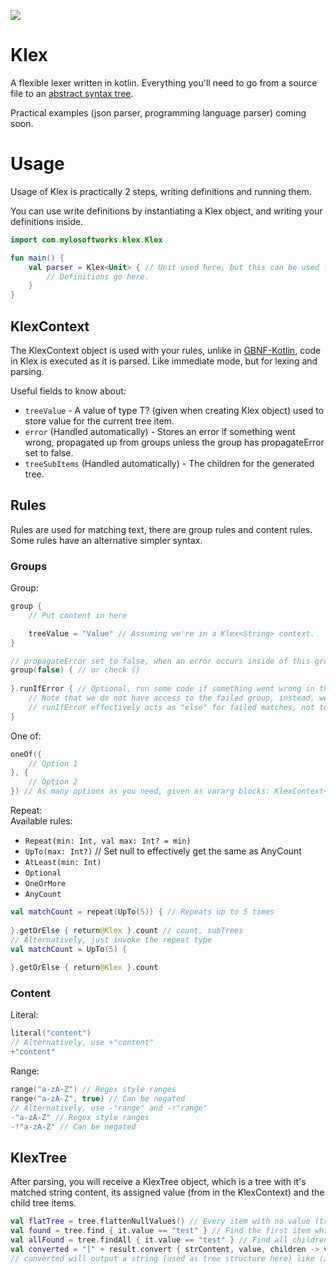 [![](https://www.jitpack.io/v/Mylo-Softworks/Klex.svg)](https://www.jitpack.io/#Mylo-Softworks/Klex)

# Klex
A flexible lexer written in kotlin. Everything you'll need to go from a source file to an [abstract syntax tree](https://en.wikipedia.org/wiki/Abstract_syntax_tree).

Practical examples (json parser, programming language parser) coming soon.

# Usage
Usage of Klex is practically 2 steps, writing definitions and running them.

You can use write definitions by instantiating a Klex object, and writing your definitions inside.
```kotlin
import com.mylosoftworks.klex.Klex

fun main() {
    val parser = Klex<Unit> { // Unit used here, but this can be used for storing information in the tree items for parsing
        // Definitions go here.
    }
}
```

## KlexContext
The KlexContext object is used with your rules, unlike in [GBNF-Kotlin](https://github.com/Mylo-Softworks/GBNF-Kotlin), code in Klex is executed as it is parsed. Like immediate mode, but for lexing and parsing.

Useful fields to know about:
* `treeValue` - A value of type T? (given when creating Klex<T> object) used to store value for the current tree item.
* `error` (Handled automatically) - Stores an error if something went wrong, propagated up from groups unless the group has propagateError set to false.
* `treeSubItems` (Handled automatically) - The children for the generated tree.

## Rules
Rules are used for matching text, there are group rules and content rules. Some rules have an alternative simpler syntax.

### Groups
Group:
```kotlin
group {
    // Put content in here

    treeValue = "Value" // Assuming we're in a Klex<String> context.
}

// propagateError set to false, when an error occurs inside of this group, don't consider the parent context to have failed.
group(false) { // or check {}
    
}.runIfError { // Optional, run some code if something went wrong in the group
    // Note that we do not have access to the failed group, instead, we can create a new group.
    // runIfError effectively acts as "else" for failed matches, not to be confused with oneOf groups, which are not meant for error checking
}
```
One of:
```kotlin
oneOf({
    // Option 1
}, {
    // Option 2
}) // As many options as you need, given as vararg blocks: KlexContext<T>.() -> Unit
```
Repeat:  
Available rules:
* `Repeat(min: Int, val max: Int? = min)`
* `UpTo(max: Int?)` // Set null to effectively get the same as AnyCount
* `AtLeast(min: Int)`
* `Optional`
* `OneOrMore`
* `AnyCount`

```kotlin
val matchCount = repeat(UpTo(5)) { // Repeats up to 5 times
    
}.getOrElse { return@Klex }.count // count, subTrees
// Alternatively, just invoke the repeat type
val matchCount = UpTo(5) {
    
}.getOrElse { return@Klex }.count
```

### Content
Literal:
```kotlin
literal("content")
// Alternatively, use +"content"
+"content"
```
Range:
```kotlin
range("a-zA-Z") // Regex style ranges
range("a-zA-Z", true) // Can be negated
// Alternatively, use -"range" and -!"range"
-"a-zA-Z" // Regex style ranges
-!"a-zA-Z" // Can be negated
```

## KlexTree
After parsing, you will receive a KlexTree object, which is a tree with it's matched string content, its assigned value (from in the KlexContext) and the child tree items.  

```kotlin
val flatTree = tree.flattenNullValues() // Every item with no value (treeValue) set will be removed, and it's children will be merged upwards, this will greatly reduce the total amount of tree items, and leave only the items you need.
val found = tree.find { it.value == "test" } // Find the first item which matches the predicate, or null if no matches were found
val allFound = tree.findAll { it.value == "test" } // Find all children which match the predicate
val converted = "[" + result.convert { strContent, value, children -> value + children.joinToString(", ", "[", "]") } + "]" // Convert the tree to a custom structure
// converted will output a string (used as tree structure here) like (assuming all values are just "value") [value[value[], value[value[]]]]
```